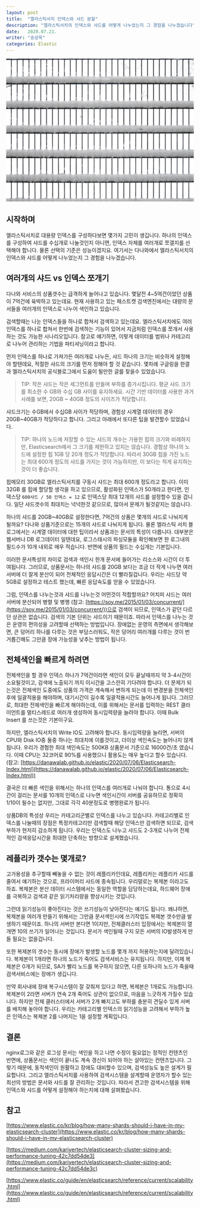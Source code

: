 ```yaml
---
layout: post
title:  "엘라스틱서치 인덱스와 샤드 분할"
description: "엘라스틱서치의 인덱스와 샤드를 어떻게 나누었는지 그 경험을 나누겠습니다"
date:   2020.07.21.
writer: "송상욱"
categories: Elastic
---
```

![/images/2020-07-21-Elasticsearch-Index-Shard-How/fence-1280.png](/images/2020-07-21-Elasticsearch-Index-Shard-How/fence-1280.png)

## 시작하며

엘라스틱서치로 대용량 인덱스를 구성하다보면 몇가지 고민이 생깁니다. 하나의 인덱스를 구성하여 샤드를 수십개로 나눌것인지 아니면, 인덱스 자체를 여러개로 쪼갤지를 선택해야 합니다. 물론 선택의 기준은 성능이겠지요. 여기서는 다나와에서 엘라스틱서치의 인덱스와 샤드를 어떻게 나누었는지 그 경험을 나누겠습니다.



## 여러개의 샤드 vs 인덱스 쪼개기

다나와 서비스의 상품갯수는 급격하게 늘어나고 있습니다. 몇달전 4~5억건이었던 상품이 7억건에 육박하고 있는데요. 현재 사용하고 있는 패스트캣 검색엔진에서는 대량의 문서들을 여러개의 인덱스로 나누어 색인하고 있습니다. 

검색할때는 나눈 인덱스들을 하나로 합쳐서 검색하고 있는데요. 엘라스틱서치에도 여러 인덱스를 하나로 합쳐서 한번에 검색하는 기능이 있어서 지금처럼 인덱스를 쪼개서 사용하는 것도 가능한 시나리오입니다. 참고로 얘기하면, 이렇게 데이터를 범위나 카테고리로 나누어 관리하는 기법을 파티셔닝이라고 합니다.

먼저 인덱스를 하나로 가져가든 여러개로 나누든, 샤드 하나의 크기는 비슷하게 설정해야 할텐데요, 적절한 샤드의 크기를 먼저 정해야 할 것 같습니다. 몇차례 구글링을 한결과 엘라스틱서치의 공식블로그에서 도움이 될만한 글를 찾을수 있었습니다.

> TIP: 작은 샤드는 작은 세그먼트를 만들며 부하를 증가시킵니다. 평균 샤드 크기를 최소한 수 GB와 수십 GB 사이를 유지하세요. 시간 기반 데이터를 사용한 과거 사례를 보면, 20GB ~ 40GB 정도의 사이즈가 적당합니다.

샤드크기는 수GB에서 수십GB 사이가 적당하며, 경험상 시계열 데이터의 경우 20GB~40GB가 적당하다고 합니다. 그리고 아래에서 또다른 팁을 발견할수 있었습니다.

> TIP: 하나의 노드에 저장할 수 있는 샤드의 개수는 가용한 힙의 크기와 비례하지만, Elasticsearch에서 그 크기를 제한하고 있지는 않습니다. 경험상 하나의 노드에 설정한 힙 1GB 당 20개 정도가 적당합니다. 따라서 30GB 힙을 가진 노드는 최대 600개 정도의 샤드를 가지는 것이 가능하지만, 이 보다는 적게 유지하는 것이 더 좋습니다.

힙메모리 30GB로 엘라스틱서치를 구동시 샤드는 최대 600개 정도라고 합니다. 이미 32GB 를 힙에 할당할 생각을 하고 있으므로, 활성화된 인덱스가 50개라고 한다면, 인덱스당 `600샤드 / 50 인덱스 = 12` 로 인덱스당 최대 12개의 샤드를 설정할수 있을 겁니다. 일단 샤드갯수의 최대치는 넉넉한것 같으므로, 많아서 문제가 될것같지는 않습니다. 

하나의 샤드를 20GB~40GB로 설정한다면, 7억건의 상품은 몇개의 샤드로 나눠지게 될까요?  다나와 상품기준으로는 15개의 샤드로 나눠지게 됩니다. 물론 엘라스틱 서치 블로그에서는 시계열 데이터에 대한 팁이라서 상품과는 문서의 특성이 다릅니다. 대부분은 웹서버나 DB 로그데이터 일텐데요, 로그스태시의 파싱모듈을 확인해보면 한 로그내의 필드수가 10개 내외로 매우 적습니다. 반면에 상품의 필드는 수십개는 기본입니다. 

이러한 문서특성의 차이로 검색과 색인시 한개 문서에 들어가는 리소스와 시간이 더 투여됩니다. 그러므로, 상품문서는 하나의 샤드를 20GB 보다는 조금 더 작게 나누면 여러 서버에 더 잘게 분산이 되어 전체적인 응답시간은 더 빨라질겁니다. 우리는 샤드당 약 5GB로 설정하고 테스트 했는데, 빠른 응답속도를 얻을 수 있었습니다.

그럼, 인덱스를 나누는것과 샤드를 나누는것 어떤것이 적합할까요? 어치피 샤드는 여러 서버에 분산되어 병렬 및 병행 (참고: [https://soy.me/2015/01/03/concurrent/](https://soy.me/2015/01/03/concurrent/))으로 검색이 되므로, 인덱스가 같던 다르던 상관은 없습니다. 검색의 기본 단위는 샤드이기 때문이죠. 따라서 인덱스를 나누는 것은 운영의 편의성을 고려할때 선택하는 방법입니다. 장애없는 운영의 측면에서 생각해보면, 큰 덩어리 하나를 다루는 것은 부담스러워도, 작은 덩어리 여러개를 다루는 것이 번거롭긴해도 그만큼 장애 가능성을 낮추는 방법이 됩니다.

## 전체색인을 빠르게 하려면

전체색인을 할 경우 인덱스 하나가 7억건이라면 색인이 모두 끝날때까지 약 3-4시간이 소요될것이고, 검색에 노출되기 까지 이시간을 고스란히 기다려야 합니다. 더 문제가 되는것은 전체색인 도중에도 상품의 가격은 계속해서 변하게 되는데 이 변경분을 전체색인후에 일괄적용을 해야하며, 대기시간이 길수록 일괄적용시간도 늘어나게 됩니다. 그러므로, 최대한 전체색인을 빠르게 해야하는데, 이를 위해서는 문서를 입력하는 REST 클라이언트를 멀티스레드로 여러개 생성하여 동시입력량을 늘려야 합니다. 이때 Bulk Insert 를 쓰는것은 기본이구요. 

하지만, 엘라스틱서치의 Write IO도 고려해야 합니다. 동시입력량을 늘리면, 서버의 CPU와 Disk IO중 둘중 하나는 최대치에 이를것이고, 더이상 색인속도는 늘어나지 않게 됩니다. 우리가 경험한 최대 색인속도는 500KB 상품문서 기준으로 16000건/초 였습니다. 이때 CPU는 32코어로 90%를 사용했으니 활용도는 매우 높다고 할수 있습니다. (참고: [https://danawalab.github.io/elastic/2020/07/06/Elasticsearch-Index.html](https://danawalab.github.io/elastic/2020/07/06/Elasticsearch-Index.html)) 

결국은 더 빠른 색인을 위해서는 하나의 인덱스를 여러개로 나눠야 합니다. 통으로 4시간이 걸리는 문서를 10개의 인덱스로 나누면 색인시간이 서버를 공유하므로 정확히 1/10이 될수는 없지만, 그대로 각각 40분정도로 병행완료가 됩니다. 

상품DB의 특성상 우리는 카테고리군별로 인덱스를 나누고 있습니다. 카테고리별로 인덱스를 나눌때의 장점은 특정카테고리만 검색할때 해당 인덱스만 검색하면 되므로, 검색부하가 현저히 감소하게 됩니다. 우리는 인덱스도 나누고 샤드도 2-3개로 나누어 전체적인 검색응답시간을 최대한 단축하는 방향으로 설계했습니다.

## 레플리카 갯수는 몇개로?

고가용성을 추구할때 빼놓을 수 없는 것이 레플리카인데요, 레플리카는 레플리카 샤드를 줄여서 얘기하는 것으로, 프라이머리 샤드에 종속됩니다. 우리말로는 복제본 이라고도 하죠. 복제본은 분산 데이터 시스템에서는 동일한 역할을 담당하는데요, 하드웨어 장애를 극복하고 검색과 같은 읽기처리량을 향상시키는 것입니다. 

그런데 읽기성능이 좋아진다는 것은 쓰기성능이 낮아진다는 얘기도 됩니다. 왜냐하면, 복제본을 여러개 만들기 위해서는 그만큼 문서색인시에 쓰기작업도 복제본 갯수만큼 발생하기 때문이죠. 하나의 서버만 본다면 1이지만, 전체클러스터 입장에서는 복제본이 열개면 10의 쓰기가 일어나는 것입니다. 문서가 색인될때 구지 모든 서버의 IO발생하게 만들 필요는 없을겁니다. 

또한 복제본의 갯수는 동시에 장애가 발생할 노드를 몇개 까지 허용하는지에 달려있습니다. 복제본이 1개라면 하나의 노드가 죽어도 검색서비스는 유지됩니다. 하지만, 이제 복제본은 0개가 되므로, SA가 빨리 노드를 복구하지 않으면, 다른 또하나의 노드가 죽을때 검색서비스에는 장애가 생깁니다. 

만약 회사내에 장애 복구시스템이 잘 갖춰져 있다고 하면, 복제본은 1개로도 가능합니다. 복제본이 2라면 서버가 연속 2개 죽어도 상관이 없으므로, 마음을 느긋하게 가질수 있습니다. 하지만 전체 클러스터에서 서버가 2개 빠지고도 부하를 충분히 견딜수 있게 서버를 배치해 놓아야 합니다. 우리는 카테고리별 인덱스의 읽기성능을 고려해서 부하가 높은 인덱스는 복제본 2를 나머지는 1을 설정할 계획입니다.

## 결론

nginx로그와 같은 로그성 문서는 색인을 하고 나면 수정이 필요없는 정적인 컨텐츠인 반면에, 상품문서는 색인이 끝나도 계속 갱신이 되어야 하는 살아있는 컨텐츠입니다. 그렇기 때문에, 동적색인이 원활하고 장애도 대비할수 있으며, 검색성능도 높은 설계가 필요합니다. 그리고 엘라스틱서치를 사용하여 검색시스템을 설계할때 운영자가 할수 있는 최선의 방법은 문서와 샤드를 잘 관리하는 것입니다. 따라서 견고한 검색시스템을 위해 인덱스와 샤드를 어떻게 설정해야 하는지에 대해 살펴봤습니다. 

## 참고

[https://www.elastic.co/kr/blog/how-many-shards-should-i-have-in-my-elasticsearch-cluster](https://www.elastic.co/kr/blog/how-many-shards-should-i-have-in-my-elasticsearch-cluster)

[https://medium.com/kariyertech/elasticsearch-cluster-sizing-and-performance-tuning-42c7dd54de3](https://medium.com/kariyertech/elasticsearch-cluster-sizing-and-performance-tuning-42c7dd54de3c)

[https://www.elastic.co/guide/en/elasticsearch/reference/current/scalability.html](https://www.elastic.co/guide/en/elasticsearch/reference/current/scalability.html)